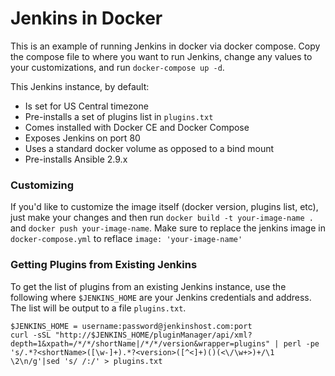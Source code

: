# Jenkins in Docker 
This is an example of running Jenkins in docker via docker compose. Copy the compose file to where you want to run Jenkins, change any values to your customizations, and run `docker-compose up -d`.

This Jenkins instance, by default:
* Is set for US Central timezone
* Pre-installs a set of plugins list in `plugins.txt`
* Comes installed with Docker CE and Docker Compose
* Exposes Jenkins on port 80
* Uses a standard docker volume as opposed to a bind mount
* Pre-installs Ansible 2.9.x

### Customizing
If you'd like to customize the image itself (docker version, plugins list, etc), just make your changes and then run `docker build -t your-image-name .` and `docker push your-image-name`. Make sure to replace the jenkins image in `docker-compose.yml` to reflace `image: 'your-image-name'`

### Getting Plugins from Existing Jenkins
To get the list of plugins from an existing Jenkins instance, use the following where `$JENKINS_HOME` are your Jenkins credentials and address. The list will be output to a file `plugins.txt`.

```commandline
$JENKINS_HOME = username:password@jenkinshost.com:port
curl -sSL "http://$JENKINS_HOME/pluginManager/api/xml?depth=1&xpath=/*/*/shortName|/*/*/version&wrapper=plugins" | perl -pe 's/.*?<shortName>([\w-]+).*?<version>([^<]+)()(<\/\w+>)+/\1 \2\n/g'|sed 's/ /:/' > plugins.txt
```
